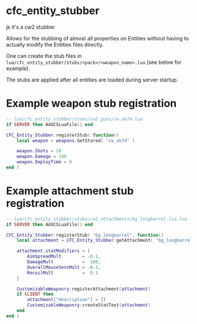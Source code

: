 # cfc_entity_stubber
jk it's a cw2 stubber

Allows for the stubbing of almost all properties on Entities without having to actually modify the Entities files directly.

One can create the stub files in `lua/cfc_entity_stubber/stubs/<pack>/<weapon_name>.lua` (see below for example).

The stubs are applied after all entities are loaded during server startup.




# Example weapon stub registration
```lua
-- lua/cfc_entity_stubber/stubs/cw2_guns/cw_ak74.lua
if SERVER then AddCSLuaFile() end

CFC_Entity_Stubber.registerStub( function()
    local weapon = weapons.GetStored( "cw_ak74" )

    weapon.Shots = 10
    weapon.Damage = 100
    weapon.DeployTime = 0
end )
```

# Example attachment stub registration
```lua
-- lua/cfc_entity_stubber/stubs/cw2_attachments/bg_longbarrel.lua.lua
if SERVER then AddCSLuaFile() end

CFC_Entity_Stubber.registerStub( "bg_longbarrel", function()
    local attachment = CFC_Entity_Stubber.getAttachment( "bg_longbarrel" )

    attachment.statModifiers = {
        AimSpreadMult        = -0.1,
        DamageMult           =  100,
        OverallMouseSensMult = -0.1,
        RecoilMult           =  0.1
    }

    CustomizableWeaponry:registerAttachment(attachment)
    if CLIENT then
        attachment["description"] = {}
        CustomizableWeaponry:createStatText(attachment)
    end
end )
```
